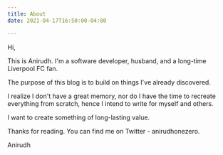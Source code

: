 ```yaml
---
title: About
date: 2021-04-17T16:50:00-04:00

---
```

Hi,

This is Anirudh. I'm a software developer, husband, and a long-time Liverpool FC fan. 

The purpose of this blog is to build on things I've already discovered.

I realize I don't have a great memory, nor do I have the time to recreate everything from scratch, hence I intend to write for myself and others.

I want to create something of long-lasting value.

Thanks for reading. You can find me on Twitter - anirudhonezero.

Anirudh